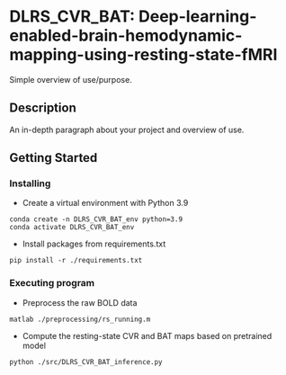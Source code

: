 # DLRS_CVR_BAT: Deep-learning-enabled-brain-hemodynamic-mapping-using-resting-state-fMRI

Simple overview of use/purpose.

## Description

An in-depth paragraph about your project and overview of use.

## Getting Started

### Installing

* Create a virtual environment with Python 3.9
```
conda create -n DLRS_CVR_BAT_env python=3.9
conda activate DLRS_CVR_BAT_env
```
* Install packages from requirements.txt
```
pip install -r ./requirements.txt
```
### Executing program
* Preprocess the raw BOLD data
```
matlab ./preprocessing/rs_running.m
```
* Compute the resting-state CVR and BAT maps based on pretrained model
```
python ./src/DLRS_CVR_BAT_inference.py
```

